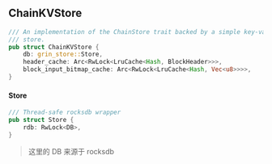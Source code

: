 ## ChainKVStore

```rust
/// An implementation of the ChainStore trait backed by a simple key-value
/// store.
pub struct ChainKVStore {
	db: grin_store::Store,
	header_cache: Arc<RwLock<LruCache<Hash, BlockHeader>>>,
	block_input_bitmap_cache: Arc<RwLock<LruCache<Hash, Vec<u8>>>>,
}
```

#### Store

```rust
/// Thread-safe rocksdb wrapper
pub struct Store {
	rdb: RwLock<DB>,
}
```

> 这里的 DB 来源于 rocksdb





